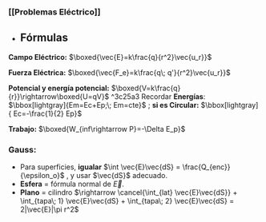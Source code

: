 ### [[Problemas Eléctrico]]

- ## Fórmulas

**Campo Eléctrico:** $\boxed{\vec{E}=k\frac{q}{r^2}\vec{u_r}}$

**Fuerza Eléctrica:** $\boxed{\vec{F_e}=k\frac{q\; q'}{r^2}\vec{u_r}}$

**Potencial y energía potencial:** $\boxed{V=k\frac{q}{r}}\rightarrow\boxed{U=qV}$ ^3c25a3
	Recordar **Energías**: $\bbox[lightgray]{Em=Ec+Ep;\; Em=cte}$ ; **si es Circular:** $\bbox[lightgray]{ Ec=-\frac{1}{2} Ep}$

**Trabajo:** $\boxed{W_{inf\rightarrow P}=-\Delta E_p}$

### Gauss:

- Para superficies, **igualar** $\int \vec{E}\vec{dS} = \frac{Q_{enc}}{\epsilon_o}$ , y usar $\vec{dS}$ adecuado.
- **Esfera** = fórmula normal de $\vec{E}$.
- **Plano** = cilindro $\rightarrow \cancel{\int_{lat} \vec{E}\vec{dS}} + \int_{tapa\; 1} \vec{E}\vec{dS} + \int_{tapa\; 2} \vec{E}\vec{dS} = 2|\vec{E}|\pi r^2$

